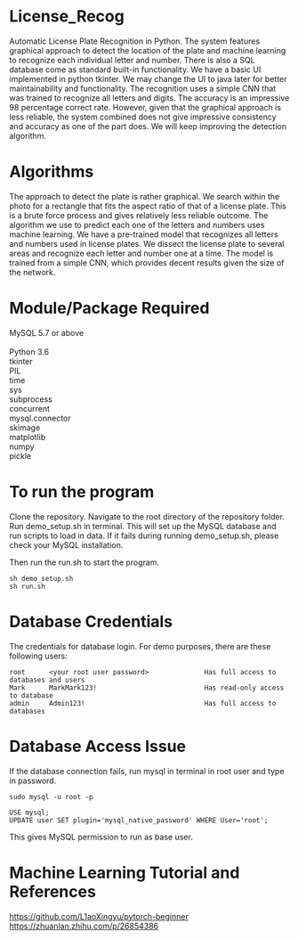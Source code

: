 # License_Recog
Automatic License Plate Recognition in Python. The system features graphical approach to detect the location of the plate and machine learning to recognize each individual letter and number. There is also a SQL database come as standard built-in functionality. We have a basic UI implemented in python tkinter. We may change the UI to java later for better maintainability and functionality. The recognition uses a simple CNN that was trained to recognize all letters and digits. The accuracy is an impressive 98 percentage correct rate. However, given that the graphical approach is less reliable, the system combined does not give impressive consistency and accuracy as one of the part does. We will keep improving the detection algorithm. 

# Algorithms
The approach to detect the plate is rather graphical. We search within the photo for a rectangle that fits the aspect ratio of that of a license plate. This is a brute force process and gives relatively less reliable outcome. The algorithm we use to predict each one of the letters and numbers uses machine learning. We have a pre-trained model that recognizes all letters and numbers used in license plates. We dissect the license plate to several areas and recognize each letter and number one at a time. The model is trained from a simple CNN, which provides decent results given the size of the network. 

# Module/Package Required
MySQL 5.7 or above \
\
Python 3.6 \
tkinter \
PIL \
time \
sys \
subprocess \
concurrent \
mysql.connector \
skimage \
matplotlib \
numpy \
pickle

# To run the program

Clone the repository. Navigate to the root directory of the repository folder. Run demo_setup.sh in terminal. This will set up the MySQL database and run scripts to load in data. If it fails during running demo_setup.sh, please check your MySQL installation. 

Then run the run.sh to start the program.  
```
sh demo_setup.sh
sh run.sh
```

# Database Credentials
The credentials for database login. For demo purposes, there are these following users:
```
root      <your root user password>              Has full access to databases and users
Mark      MarkMark123!                           Has read-only access to database
admin     Admin123!                              Has full access to databases
```

# Database Access Issue
If the database connection fails, run mysql in terminal in root user and type in password.
```
sudo mysql -u root -p
```
```
USE mysql;
UPDATE user SET plugin='mysql_native_password' WHERE User='root';
```
This gives MySQL permission to run as base user. 

# Machine Learning Tutorial and References
https://github.com/L1aoXingyu/pytorch-beginner \
https://zhuanlan.zhihu.com/p/26854386
